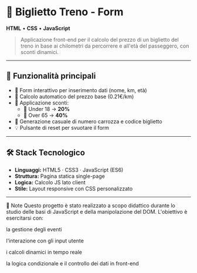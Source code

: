 # 🎫 Biglietto Treno - Form

**HTML** • **CSS** • **JavaScript**

> Applicazione front-end per il calcolo del prezzo di un biglietto del treno in base ai chilometri da percorrere e all'età del passeggero, con sconti dinamici.

---

## 🚀 Funzionalità principali

- 🧾 Form interattivo per inserimento dati (nome, km, età)  
- 🔁 Calcolo automatico del prezzo base (0.21€/km)  
- 🎯 Applicazione sconti:
  - 👶 Under 18 → **20%**
  - 👴 Over 65 → **40%**
- 🧮 Generazione casuale di numero carrozza e codice biglietto
- 💡 Pulsante di reset per svuotare il form

---

## 🛠️ Stack Tecnologico

- **Linguaggi:** HTML5 · CSS3 · JavaScript (ES6)  
- **Struttura:** Pagina statica single-page  
- **Logica:** Calcolo JS lato client  
- **Stile:** Layout responsive con CSS personalizzato

---

📌 Note
Questo progetto è stato realizzato a scopo didattico durante lo studio delle basi di JavaScript e della manipolazione del DOM.
L'obiettivo è esercitarsi con:

la gestione degli eventi

l'interazione con gli input utente

i calcoli dinamici in tempo reale

la logica condizionale e il controllo dei dati in front-end
